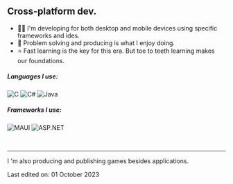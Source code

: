 ## Cross-platform dev.

- 👨‍💻 I'm developing for both desktop and mobile devices using specific frameworks and ides.
- 🔑 Problem solving and producing is what I enjoy doing.
- ⭐ Fast learning is the key for this era. But toe to teeth learning makes our foundations.

##### Languages I use:

![C](https://img.shields.io/badge/-C-000000?style=flat&logo=c)
![C#](https://img.shields.io/badge/-C-000000?style=flat&logo=csharp)
![Java](https://img.shields.io/badge/-Java-000000?style=flat&logo=java)

##### Frameworks I use:

![MAUI](https://img.shields.io/badge/-Git-222222?style=flat&logo=git&logoColor=F05032)
![ASP.NET](https://img.shields.io/badge/-Git-222222?style=flat&logo=git&logoColor=F05032)

<br/>

---

I 'm also producing and publishing games besides applications.

Last edited on: 01 October 2023
